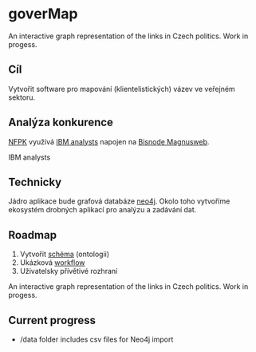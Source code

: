 # goverMap

An interactive graph representation of the links in Czech politics. Work in progess.

## Cíl

Vytvořit software pro mapování (klientelistických) vázev ve veřejném sektoru.

## Analýza konkurence

[NFPK](http://www.nfpk.cz) využívá [IBM analysts]() napojen na [Bisnode Magnusweb](http://www.bisnode.cz/produkt/magnusweb/).

IBM analysts

## Technicky

Jádro aplikace bude grafová databáze [neo4j](https://github.com/neo4j/neo4j).
Okolo toho vytvoříme ekosystém drobných aplikací pro analýzu a zadávání dat.

## Roadmap

1. Vytvořit [schéma](schema.md) (ontologii)
1. Ukázková [workflow](workflow.md)
1. Uživatelsky přívětivé rozhraní

An interactive graph representation of the links in Czech politics. Work in progess.

## Current progress

- /data folder includes csv files for Neo4j import
